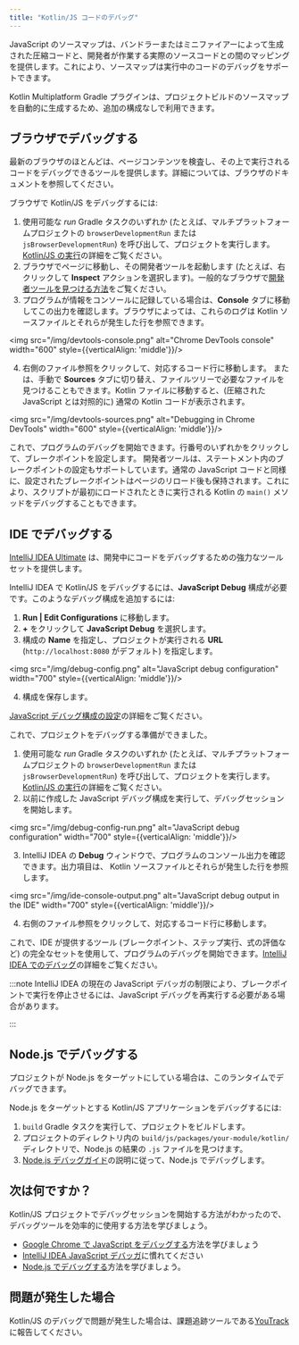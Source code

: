 ```yaml
---
title: "Kotlin/JS コードのデバッグ"
---
```

JavaScript のソースマップは、バンドラーまたはミニファイアーによって生成された圧縮コードと、開発者が作業する実際のソースコードとの間のマッピングを提供します。これにより、ソースマップは実行中のコードのデバッグをサポートできます。

Kotlin Multiplatform Gradle プラグインは、プロジェクトビルドのソースマップを自動的に生成するため、追加の構成なしで利用できます。

## ブラウザでデバッグする

最新のブラウザのほとんどは、ページコンテンツを検査し、その上で実行されるコードをデバッグできるツールを提供します。詳細については、ブラウザのドキュメントを参照してください。

ブラウザで Kotlin/JS をデバッグするには:

1. 使用可能な _run_ Gradle タスクのいずれか (たとえば、マルチプラットフォームプロジェクトの `browserDevelopmentRun` または `jsBrowserDevelopmentRun`) を呼び出して、プロジェクトを実行します。
   [Kotlin/JS の実行](running-kotlin-js#run-the-browser-target)の詳細をご覧ください。
2. ブラウザでページに移動し、その開発者ツールを起動します (たとえば、右クリックして **Inspect** アクションを選択します)。一般的なブラウザで[開発者ツールを見つける方法](https://balsamiq.com/support/faqs/browserconsole/)をご覧ください。
3. プログラムが情報をコンソールに記録している場合は、**Console** タブに移動してこの出力を確認します。ブラウザによっては、これらのログは Kotlin ソースファイルとそれらが発生した行を参照できます。

<img src="/img/devtools-console.png" alt="Chrome DevTools console" width="600" style={{verticalAlign: 'middle'}}/>

4. 右側のファイル参照をクリックして、対応するコード行に移動します。
   または、手動で **Sources** タブに切り替え、ファイルツリーで必要なファイルを見つけることもできます。Kotlin ファイルに移動すると、(圧縮された JavaScript とは対照的に) 通常の Kotlin コードが表示されます。

<img src="/img/devtools-sources.png" alt="Debugging in Chrome DevTools" width="600" style={{verticalAlign: 'middle'}}/>

これで、プログラムのデバッグを開始できます。行番号のいずれかをクリックして、ブレークポイントを設定します。
開発者ツールは、ステートメント内のブレークポイントの設定もサポートしています。通常の JavaScript コードと同様に、設定されたブレークポイントはページのリロード後も保持されます。これにより、スクリプトが最初にロードされたときに実行される Kotlin の `main()` メソッドをデバッグすることもできます。

## IDE でデバッグする

[IntelliJ IDEA Ultimate](https://www.jetbrains.com/idea/) は、開発中にコードをデバッグするための強力なツールセットを提供します。

IntelliJ IDEA で Kotlin/JS をデバッグするには、**JavaScript Debug** 構成が必要です。このようなデバッグ構成を追加するには:

1. **Run | Edit Configurations** に移動します。
2. **+** をクリックして **JavaScript Debug** を選択します。
3. 構成の **Name** を指定し、プロジェクトが実行される **URL** (`http://localhost:8080` がデフォルト) を指定します。

<img src="/img/debug-config.png" alt="JavaScript debug configuration" width="700" style={{verticalAlign: 'middle'}}/>

4. 構成を保存します。

[JavaScript デバッグ構成の設定](https://www.jetbrains.com/help/idea/configuring-javascript-debugger.html)の詳細をご覧ください。

これで、プロジェクトをデバッグする準備ができました。

1. 使用可能な _run_ Gradle タスクのいずれか (たとえば、マルチプラットフォームプロジェクトの `browserDevelopmentRun` または `jsBrowserDevelopmentRun`) を呼び出して、プロジェクトを実行します。
   [Kotlin/JS の実行](running-kotlin-js#run-the-browser-target)の詳細をご覧ください。
2. 以前に作成した JavaScript デバッグ構成を実行して、デバッグセッションを開始します。

<img src="/img/debug-config-run.png" alt="JavaScript debug configuration" width="700" style={{verticalAlign: 'middle'}}/>

3. IntelliJ IDEA の **Debug** ウィンドウで、プログラムのコンソール出力を確認できます。出力項目は、
   Kotlin ソースファイルとそれらが発生した行を参照します。

<img src="/img/ide-console-output.png" alt="JavaScript debug output in the IDE" width="700" style={{verticalAlign: 'middle'}}/>

4. 右側のファイル参照をクリックして、対応するコード行に移動します。

これで、IDE が提供するツール (ブレークポイント、ステップ実行、式の評価など) の完全なセットを使用して、プログラムのデバッグを開始できます。[IntelliJ IDEA でのデバッグ](https://www.jetbrains.com/help/idea/debugging-javascript-in-chrome.html)の詳細をご覧ください。

:::note
IntelliJ IDEA の現在の JavaScript デバッガの制限により、ブレークポイントで実行を停止させるには、JavaScript
デバッグを再実行する必要がある場合があります。

:::

## Node.js でデバッグする

プロジェクトが Node.js をターゲットにしている場合は、このランタイムでデバッグできます。

Node.js をターゲットとする Kotlin/JS アプリケーションをデバッグするには:

1. `build` Gradle タスクを実行して、プロジェクトをビルドします。
2. プロジェクトのディレクトリ内の `build/js/packages/your-module/kotlin/` ディレクトリで、Node.js の結果の `.js` ファイルを見つけます。
3. [Node.js デバッグガイド](https://nodejs.org/en/docs/guides/debugging-getting-started/#jetbrains-webstorm-2017-1-and-other-jetbrains-ides)の説明に従って、Node.js でデバッグします。

## 次は何ですか？

Kotlin/JS プロジェクトでデバッグセッションを開始する方法がわかったので、デバッグツールを効率的に使用する方法を学びましょう。

* [Google Chrome で JavaScript をデバッグする](https://developer.chrome.com/docs/devtools/javascript/)方法を学びましょう
* [IntelliJ IDEA JavaScript デバッガ](https://www.jetbrains.com/help/idea/debugging-javascript-in-chrome.html)に慣れてください
* [Node.js でデバッグする](https://nodejs.org/en/docs/guides/debugging-getting-started/)方法を学びましょう。

## 問題が発生した場合

Kotlin/JS のデバッグで問題が発生した場合は、課題追跡ツールである[YouTrack](https://kotl.in/issue)に報告してください。